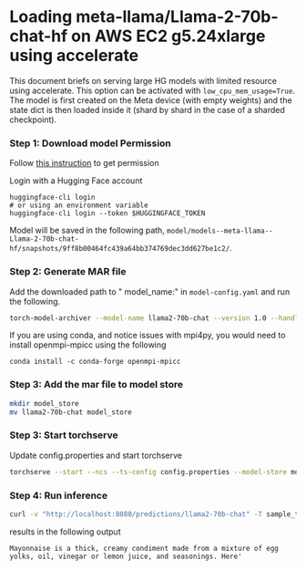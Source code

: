 # Loading meta-llama/Llama-2-70b-chat-hf on AWS EC2 g5.24xlarge using accelerate

This document briefs on serving large HG models with limited resource using accelerate. This option can be activated with `low_cpu_mem_usage=True`. The model is first created on the Meta device (with empty weights) and the state dict is then loaded inside it (shard by shard in the case of a sharded checkpoint).

### Step 1: Download model Permission

Follow [this instruction](https://huggingface.co/meta-llama/Llama-2-70b-chat-hf) to get permission

Login with a Hugging Face account
```
huggingface-cli login
# or using an environment variable
huggingface-cli login --token $HUGGINGFACE_TOKEN
```

Model will be saved in the following path, `model/models--meta-llama--Llama-2-70b-chat-hf/snapshots/9ff8b00464fc439a64bb374769dec3dd627be1c2/`.

### Step 2: Generate MAR file

Add the downloaded path to " model_name:" in `model-config.yaml` and run the following.

```bash
torch-model-archiver --model-name llama2-70b-chat --version 1.0 --handler custom_handler.py --config-file model-config.yaml -r requirements.txt --extra-files model --archive-format no-archive
```

If you are using conda, and notice issues with mpi4py, you would need to install openmpi-mpicc using the following

```
conda install -c conda-forge openmpi-mpicc
```

### Step 3: Add the mar file to model store

```bash
mkdir model_store
mv llama2-70b-chat model_store
```

### Step 3: Start torchserve

Update config.properties and start torchserve

```bash
torchserve --start --ncs --ts-config config.properties --model-store model_store --models llama2-70b-chat
```

### Step 4: Run inference

```bash
curl -v "http://localhost:8080/predictions/llama2-70b-chat" -T sample_text.txt
```

results in the following output
```
Mayonnaise is a thick, creamy condiment made from a mixture of egg yolks, oil, vinegar or lemon juice, and seasonings. Here'
```
